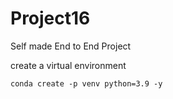 # Project16
Self made End to End Project

create a virtual environment
```
conda create -p venv python=3.9 -y
```